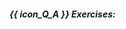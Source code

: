 ##### {{ icon_Q_A }} Exercises:

  <include src="q-essay-demeter.md" />
  <include src="q-tick-trueFalse.md" />
  <include src="q-tick-oddOneOut.md" />
